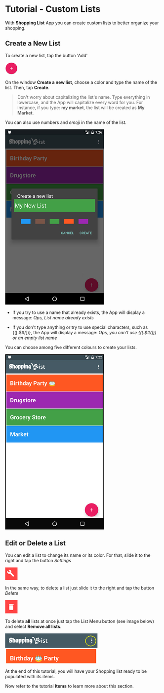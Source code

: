 # Tutorial - Custom Lists

With **Shopping List** App you can create custom lists to better organize your shopping.

## Create a New List

To create a new list, tap the button 'Add'

![](/images/shop-list-button-new-list.png "Create new List")


On the window **Create a new list**, choose a color and type the name of the list. Then, tap **Create**.

> Don't worry about capitalizing the list's name. Type everything in lowercase, and the App will capitalize every word for you. For instance, if you type: **my market**, the list will be created as **My Market**.


You can also use numbers and *emoji* in the name of the list. 

![](/images/custom_list_create_02.jpg "Create new List")

* If you try to use a name that already exists, the App will display a message: *Ops, List name already exists*

* If you don't type anything or try to use special characters, such as {([.$#/\])}, the App will display a message: *Ops, you can't use {([.$#/\])} or an empty list name*


You can choose among five different colours to create your lists.

![](/images/custom_list_create_04.jpg)


## Edit or Delete a List


You can edit a list to change its name or its color. For that, slide it to the right and tap the button *Settings*

![](/images/shop-list-button-edit-list.png "Edit a List")

In the same way, to delete a list just slide it to the right and tap the button *Delete*

![](/images/shop-list-button-delete-list.png "Delete a List")

To delete **all** lists at once just tap the List Menu button (see image below) and select **Remove all lists**.

![](/images/shop-list-lists-menu.png "List Menu button")


At the end of this tutorial, you will have your Shopping list ready to be populated with its items.

Now refer to the tutorial **Items** to learn more about this section.
